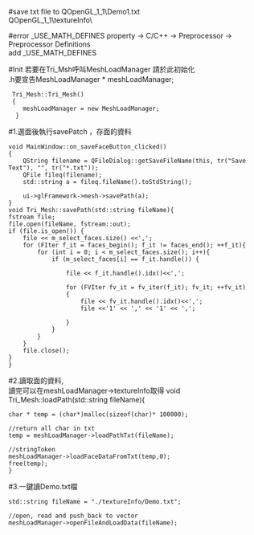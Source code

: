 #save txt file to
QOpenGL_1_1\Demo1.txt <br>
QOpenGL_1_1\textureInfo\

#error _USE_MATH_DEFINES
property -> C/C++ -> Preprocessor -> Preprocessor Definitions <br>
add _USE_MATH_DEFINES <br>


#Init
若要在Tri_Msh呼叫MeshLoadManager 請於此初始化 <br>
.h要宣告MeshLoadManager * meshLoadManager;

	 Tri_Mesh::Tri_Mesh()
	 {
		meshLoadManager = new MeshLoadManager;
	  }
	

#1.選面後執行savePatch ，存面的資料

	void MainWindow::on_saveFaceButton_clicked()
	{
		QString filename = QFileDialog::getSaveFileName(this, tr("Save Text"), "", tr("*.txt"));
		QFile fileq(filename);
		std::string a = fileq.fileName().toStdString();

		ui->glFramework->mesh->savePath(a);
	}
    void Tri_Mesh::savePath(std::string fileName){
	fstream file;
	file.open(fileName, fstream::out);
	if (file.is_open()) {
		file << m_select_faces.size() <<',';
		for (FIter f_it = faces_begin(); f_it != faces_end(); ++f_it){
			for (int i = 0; i < m_select_faces.size(); i++){
				if (m_select_faces[i] == f_it.handle()) {

					file << f_it.handle().idx()<<',';
				
					for (FVIter fv_it = fv_iter(f_it); fv_it; ++fv_it)
					{
						file << fv_it.handle().idx()<<',';
						file <<'1' << ',' << '1' << ',';

					}
				}
			}
		}
		file.close();
	}
    }


#2.讀取面的資料,<br>讀完可以在meshLoadManager->textureInfo取得
    void Tri_Mesh::loadPath(std::string fileName){

	char * temp = (char*)malloc(sizeof(char)* 100000);

	//return all char in txt
	temp = meshLoadManager->loadPathTxt(fileName);

	//stringToken
	meshLoadManager->loadFaceDataFromTxt(temp,0);
	free(temp);
    }

#3.一鍵讀Demo.txt檔

	std::string fileName = "./textureInfo/Demo.txt";

	//open, read and push_back to vector
	meshLoadManager->openFileAndLoadData(fileName);



